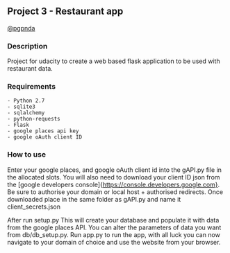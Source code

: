 ## Project 3 - Restaurant app

[@pgpnda](https://github.com/pgpnda/Project-3)

### Description

Project for udacity to create a web based 
flask application to be used with restaurant data.

### Requirements

    - Python 2.7
    - sqlite3
    - sqlalchemy
    - python-requests
    - Flask
    - google places api key
    - google oAuth client ID
 
### How to use

Enter your google places, and google oAuth client id into 
the gAPI.py file in the allocated slots. You will also need
to download your client ID json from the [google developers 
console]{https://console.developers.google.com}. Be sure
to authorise your domain or local host + authorised redirects.
Once downloaded place in the same folder as gAPI.py and name 
it client_secrets.json

After run setup.py
This will create your database and populate it with data from
the google places API. You can alter the parameters of data you
want from db/db_setup.py. Run app.py to run the app, with all luck
you can now navigate to your domain of choice and use the website
from your browser.


